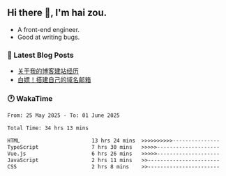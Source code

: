 ## Hi there 👋, I'm hai zou.

- A front-end engineer.
- Good at writing bugs.

### 📖 Latest Blog Posts
<!-- BLOG-POST-LIST:START -->
- [关于我的博客建站经历](https://www.izou.top/2025/01/blog-site-build/)
- [白嫖！搭建自己的域名邮箱](https://www.izou.top/2025/01/domain-mail/)
<!-- BLOG-POST-LIST:END -->

### 🕐 WakaTime
<!--START_SECTION:waka-->

```txt
From: 25 May 2025 - To: 01 June 2025

Total Time: 34 hrs 13 mins

HTML                       13 hrs 24 mins  >>>>>>>>>>---------------   38.23 %
TypeScript                 7 hrs 30 mins   >>>>>--------------------   21.39 %
Vue.js                     6 hrs 26 mins   >>>>>--------------------   18.39 %
JavaScript                 2 hrs 11 mins   >>-----------------------   06.25 %
CSS                        2 hrs 8 mins    >>-----------------------   06.13 %
```

<!--END_SECTION:waka-->
